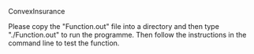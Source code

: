 ConvexInsurance

Please copy the "Function.out" file into a directory and then type "./Function.out" to run the programme. Then follow the instructions in the command line to test the function.
